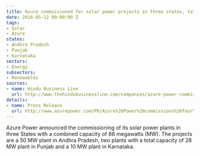 ```yaml
---
title: Azure commissioned for solar power projects in three states, totalling 88 MW
date: 2016-05-12 00:00:00 Z
tags:
- Solar
- Azure
states:
- Andhra Pradesh
- Punjab
- Karnataka
sectors:
- Energy
subsectors:
- Renewables
sources:
- name: Hindu Business Line
  url: http://www.thehindubusinessline.com/companies/azure-power-commissions-projects-in-three-states/article8560744.ece
details:
- name: Press Release
  url: http://www.azurepower.com/PR/Azure%20Power%20commissions%20four%20new%20solar%20plants%20across%20three%20different%20states.pdf
---
```


Azure Power announced the commissioning of its solar power plants in three States with a combined capacity of 88 megawatts (MW). The projects are a 50 MW plant in Andhra Pradesh, two plants with a total capacity of 28 MW plant in Punjab and a 10 MW plant in Karnataka.
